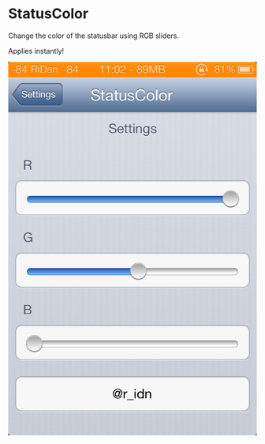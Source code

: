 StatusColor
===========

Change the color of the statusbar using RGB sliders.

Applies instantly!


![SCREENSHOT](/IMG_3419.png "Screenshot")

